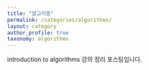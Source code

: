 ```yaml
---
title: "알고리즘"
permalink: /categories/algorithms/
layout: category
author_profile: true
taxonomy: algorithms
---
```


introduction to algorithms 강의 정리 포스팅입니다.
